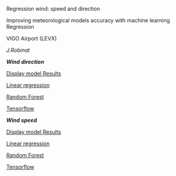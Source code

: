 Regression wind: speed and direction

Improving meteorological models accuracy with machine learning Regression

VIGO Airport (LEVX)

*J.Robinat*


***Wind direction***

[Display model Results](https://github.com/granantuin/LEVX_regression/blob/master/Display_regre_LEVX_dir.ipynb)

[Linear regression](https://github.com/granantuin/LEVX_regression/blob/master/linear_regre_LEVX_dir.ipynb)

[Random Forest](https://github.com/granantuin/LEVX_regression/blob/master/Randomforest_levx_dir.ipynb)

[Tensorflow](https://github.com/granantuin/LEVX_regression/blob/master/tensorflow_levx_regre_dir.ipynb)


***Wind speed***

[Display model Results](https://github.com/granantuin/LEVX_regression/blob/master/Display_regre_LEVX_spd.ipynb)

[Linear regression](https://github.com/granantuin/LEVX_regression/blob/master/linear_regre_LEVX_spd.ipynb)

[Random Forest](https://github.com/granantuin/LEVX_regression/blob/master/Randomforest_levx_spd.ipynb)

[Tensorflow](https://github.com/granantuin/LEVX_regression/blob/master/tensorflow_levx_regre_spd.ipynb)
